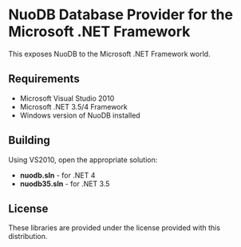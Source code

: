 # NuoDB Database Provider for the Microsoft .NET Framework #

This exposes NuoDB to the Microsoft .NET Framework world.

## Requirements ##

* Microsoft Visual Studio 2010
* Microsoft .NET 3.5/4 Framework
* Windows version of NuoDB installed

## Building ##

Using VS2010, open the appropriate solution:

* **nuodb.sln** - for .NET 4
* **nuodb35.sln** - for .NET 3.5

## License ##

These libraries are provided under the license provided with this
distribution.